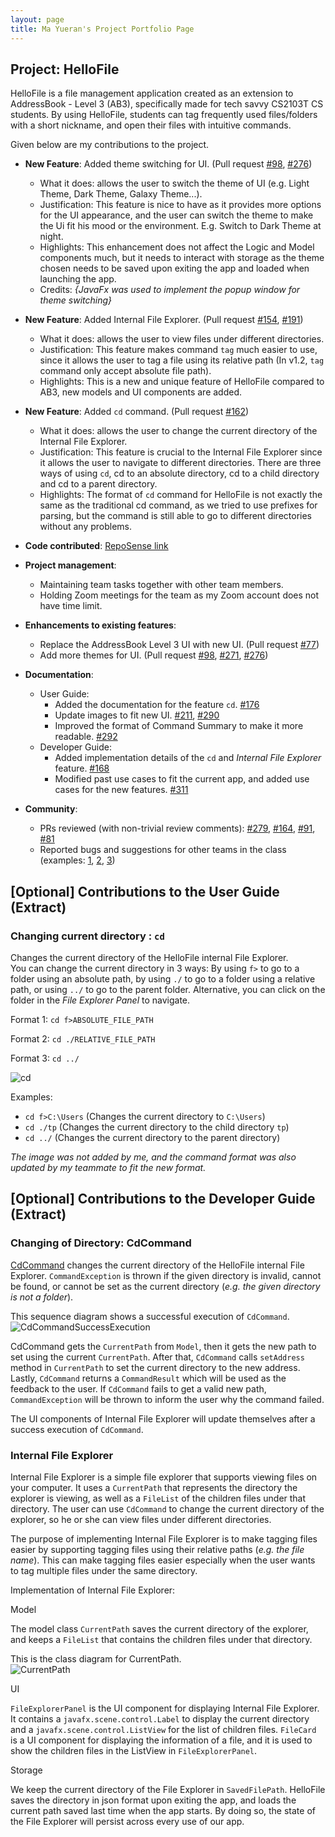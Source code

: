 ```yaml
---
layout: page
title: Ma Yueran's Project Portfolio Page
---
```


## Project: HelloFile

HelloFile is a file management application created as an extension to AddressBook - Level 3 (AB3),
specifically made for tech savvy CS2103T CS students.
By using HelloFile, students can tag frequently used files/folders with a short nickname, and open their files
with intuitive commands.

Given below are my contributions to the project.

* **New Feature**: Added theme switching for UI.
(Pull request [\#98](https://github.com/AY2021S1-CS2103T-F12-1/tp/pull/98), 
[\#276](https://github.com/AY2021S1-CS2103T-F12-1/tp/pull/276))
  * What it does: allows the user to switch the theme of UI (e.g. Light Theme, Dark Theme, Galaxy Theme...).
  * Justification: This feature is nice to have as it provides more options for the UI appearance, and the user can switch the theme to make the Ui fit his mood or the environment. E.g. Switch to Dark Theme at night.
  * Highlights: This enhancement does not affect the Logic and Model components much, but it needs to interact with storage as the theme chosen needs to be saved upon exiting the app and loaded when launching the app.
  * Credits: *{JavaFx was used to implement the popup window for theme switching}*
  
* **New Feature**: Added Internal File Explorer.
(Pull request [\#154](https://github.com/AY2021S1-CS2103T-F12-1/tp/pull/154), 
[\#191](https://github.com/AY2021S1-CS2103T-F12-1/tp/pull/191))
  * What it does: allows the user to view files under different directories.
  * Justification: This feature makes command `tag` much easier to use, since it allows the user to tag a file using its relative path (In v1.2, `tag` command only accept absolute file path).
  * Highlights: This is a new and unique feature of HelloFile compared to AB3, new models and UI components are added. 
  
* **New Feature**: Added `cd` command.
(Pull request [\#162](https://github.com/AY2021S1-CS2103T-F12-1/tp/pull/162))
  * What it does: allows the user to change the current directory of the Internal File Explorer.
  * Justification: This feature is crucial to the Internal File Explorer since it allows the user to navigate to different directories. There are three ways of using `cd`, cd to an absolute directory, cd to a child directory and cd to a parent directory.
  * Highlights: The format of `cd` command for HelloFile is not exactly the same as the traditional cd command, as we tried to use prefixes for parsing, but the command is still able to go to different directories without any problems.

* **Code contributed**: [RepoSense link](https://nus-cs2103-ay2021s1.github.io/tp-dashboard/#breakdown=true&search=&sort=groupTitle&sortWithin=title&since=2020-08-14&timeframe=commit&mergegroup=&groupSelect=groupByRepos&checkedFileTypes=docs~functional-code~test-code~other&tabOpen=true&tabType=authorship&tabAuthor=Ma-Yueran&tabRepo=AY2021S1-CS2103T-F12-1%2Ftp%5Bmaster%5D&authorshipIsMergeGroup=false&authorshipFileTypes=docs~functional-code~test-code)

* **Project management**:
  * Maintaining team tasks together with other team members.
  * Holding Zoom meetings for the team as my Zoom account does not have time limit.

* **Enhancements to existing features**: 
  * Replace the AddressBook Level 3 UI with new UI.
  (Pull request [\#77](https://github.com/AY2021S1-CS2103T-F12-1/tp/pull/77))
  * Add more themes for UI.
  (Pull request [\#98](https://github.com/AY2021S1-CS2103T-F12-1/tp/pull/98),
  [\#271](https://github.com/AY2021S1-CS2103T-F12-1/tp/pull/271),
  [\#276](https://github.com/AY2021S1-CS2103T-F12-1/tp/pull/276))
  
* **Documentation**:
  * User Guide:
    * Added the documentation for the feature `cd`. [\#176](https://github.com/AY2021S1-CS2103T-F12-1/tp/pull/176)
    * Update images to fit new UI. [\#211](https://github.com/AY2021S1-CS2103T-F12-1/tp/pull/211), [\#290](https://github.com/AY2021S1-CS2103T-F12-1/tp/pull/290)
    * Improved the format of Command Summary to make it more readable. [\#292](https://github.com/AY2021S1-CS2103T-F12-1/tp/pull/292)
  * Developer Guide:
    * Added implementation details of the `cd` and *Internal File Explorer* feature. [\#168](https://github.com/AY2021S1-CS2103T-F12-1/tp/pull/168)
    * Modified past use cases to fit the current app, and added use cases for the new features. [\#311](https://github.com/AY2021S1-CS2103T-F12-1/tp/pull/311)

* **Community**:
  * PRs reviewed (with non-trivial review comments): 
  [\#279](https://github.com/AY2021S1-CS2103T-F12-1/tp/pull/279), 
  [\#164](https://github.com/AY2021S1-CS2103T-F12-1/tp/pull/164), 
  [\#91](https://github.com/AY2021S1-CS2103T-F12-1/tp/pull/91), 
  [\#81](https://github.com/AY2021S1-CS2103T-F12-1/tp/pull/81)
  * Reported bugs and suggestions for other teams in the class 
  (examples: [1](https://github.com/Ma-Yueran/ped/issues/3), 
  [2](https://github.com/Ma-Yueran/ped/issues/5), 
  [3](https://github.com/Ma-Yueran/ped/issues/6))

## \[Optional\] Contributions to the User Guide (Extract)

### Changing current directory : `cd`

Changes the current directory of the HelloFile internal File Explorer. <br>
You can change the current directory in 3 ways:
By using `f>` to go to a folder using an absolute path,
by using `./` to go to a folder using a relative path,
or using `../` to go to the parent folder.
Alternative, you can click on the folder in the *File Explorer Panel* to navigate.

Format 1: `cd f>ABSOLUTE_FILE_PATH`

Format 2: `cd ./RELATIVE_FILE_PATH`

Format 3: `cd ../`

![cd](../images/screenshots/cd_command.png)

Examples:
* `cd f>C:\Users` (Changes the current directory to `C:\Users`)
* `cd ./tp` (Changes the current directory to the child directory `tp`)
* `cd ../` (Changes the current directory to the parent directory)

*The image was not added by me, and the command format was also updated by my teammate to fit the new format.*

## \[Optional\] Contributions to the Developer Guide (Extract)

### Changing of Directory: CdCommand

[CdCommand](https://github.com/AY2021S1-CS2103T-F12-1/tp/blob/master/src/main/java/seedu/address/logic/commands/CdCommand.java)
changes the current directory of the HelloFile internal File Explorer. `CommandException` is thrown if the given directory 
is invalid, cannot be found, or cannot be set as the current directory (*e.g. the given directory is not a folder*).

This sequence diagram shows a successful execution of `CdCommand`.<br>
![CdCommandSuccessExecution](../images/CdCommandSuccessSequenceDiagram.png)

CdCommand gets the `CurrentPath` from `Model`, then it gets the new path to set using the current `CurrentPath`. 
After that, `CdCommand` calls `setAddress` method in `CurrentPath` to set the current directory to the new address.
Lastly, `CdCommand` returns a `CommandResult` which will be used as the feedback to the user.
If `CdCommand` fails to get a valid new path, `CommandException` will be thrown to inform the user why the command failed.

The UI components of Internal File Explorer will update themselves after a success execution of `CdCommand`.

### Internal File Explorer

Internal File Explorer is a simple file explorer that supports viewing files on your computer. It uses a `CurrentPath` that 
represents the directory the explorer is viewing, as well as a `FileList` of the children files under that directory. The 
user can use `CdCommand` to change the current directory of the explorer, so he or she can view files under different directories.

The purpose of implementing Internal File Explorer is to make tagging files easier by supporting tagging files using their 
relative paths (*e.g. the file name*). This can make tagging files easier especially when the user wants to tag multiple files 
under the same directory.

Implementation of Internal File Explorer:

Model

The model class `CurrentPath` saves the current directory of the explorer, and keeps a `FileList` that contains the children files under 
that directory.

This is the class diagram for CurrentPath.<br>
![CurrentPath](../images/CurrentPathClassDiagram.png)

UI

`FileExplorerPanel` is the UI component for displaying Internal File Explorer. It contains a `javafx.scene.control.Label` 
to display the current directory and a `javafx.scene.control.ListView` for the list of children files. 
`FileCard` is a UI component for displaying the information of a file, and it is used to show the children files in the ListView in `FileExplorerPanel`.

Storage

We keep the current directory of the File Explorer in `SavedFilePath`. HelloFile saves the directory in json format upon exiting the app,
and loads the current path saved last time when the app starts. By doing so, the state of the File Explorer will
persist across every use of our app.
